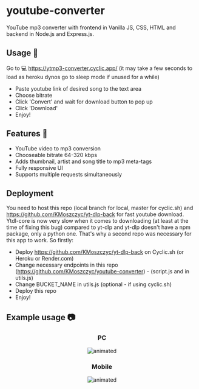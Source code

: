 # youtube-converter
YouTube mp3 converter with frontend in Vanilla JS, CSS, HTML and backend in Node.js and Express.js.

## Usage 📄
Go to
💻 https://ytmp3-converter.cyclic.app/
(it may take a few seconds to load as heroku dynos go to sleep mode if unused for a while)

- Paste youtube link of desired song to the text area  
- Choose bitrate
- Click 'Convert' and wait for download button to pop up  
- Click 'Download'  
- Enjoy!  

## Features 🎉
- YouTube video to mp3 conversion
- Chooseable bitrate 64-320 kbps
- Adds thumbnail, artist and song title to mp3 meta-tags 
- Fully responsive UI
- Supports multiple requests simultaneously

## Deployment
You need to host this repo (local branch for local, master for cyclic.sh) and https://github.com/KMoszczyc/yt-dlp-back for fast youtube download. Ytdl-core is now very slow when it comes to downloading (at least at the time of fixing this bug) compared to yt-dlp and
yt-dlp doesn't have a npm package, only a python one. That's why a second repo was necessary for this app to work.
So firstly:
- Deploy https://github.com/KMoszczyc/yt-dlp-back on Cyclic.sh (or Heroku or Render.com)
- Change necessary endpoints in this repo (https://github.com/KMoszczyc/youtube-converter) - (script.js and in utils.js)
- Change BUCKET_NAME in utils.js (optional - if using cyclic.sh)
- Deploy this repo
- Enjoy!

## Example usage 📷

<div align="center">
  <h3>PC</h3>
  <img src="https://user-images.githubusercontent.com/61971053/130526310-fda2fea3-57d1-4a26-87c8-8699ee659606.gif" alt="animated" />
</div>

<div align="center">
  <h3>Mobile</h3>
  <img src="https://user-images.githubusercontent.com/61971053/130527180-3d81e063-ca35-43be-9a65-92094500c9a4.gif" alt="animated" />
</div


